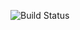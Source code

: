 ![Build Status](https://github.com/AthomsG/scraping_with_tor/actions/workflows/docker-build.yml/badge.svg)

